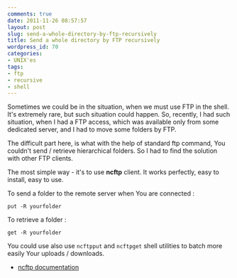 ```yaml
---
comments: true
date: 2011-11-26 08:57:57
layout: post
slug: send-a-whole-directory-by-ftp-recursively
title: Send a whole directory by FTP recursively
wordpress_id: 70
categories:
- UNIX'es
tags:
- ftp
- recursive
- shell
---
```


Sometimes we could be in the situation, when we must use FTP in the shell. It's extremely rare, but such situation could happen. So, recently, I had such situation, when I had a FTP access, which was available only from some dedicated server, and I had to move some folders by FTP.

The difficult part here, is what with the help of standard ftp command, You couldn't send / retrieve hierarchical folders. So I had to find the solution with other FTP clients.

The most simple way - it's to use **ncftp** client. It works perfectly, easy to install, easy to use.

To send a folder to the remote server when You are connected : 

`put -R yourfolder`

To retrieve a folder : 

`get -R yourfolder`

You could use also use `ncftpput` and `ncftpget` shell utilities to batch more easily Your uploads / downloads.

* [ncftp documentation](http://www.ibm.com/developerworks/aix/library/au-ncftp_flex/index.html)
